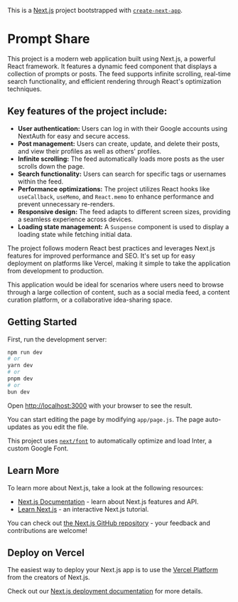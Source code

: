 This is a [Next.js](https://nextjs.org/) project bootstrapped with [`create-next-app`](https://github.com/vercel/next.js/tree/canary/packages/create-next-app).

# Prompt Share

This project is a modern web application built using Next.js, a powerful React framework. It features a dynamic feed component that displays a collection of prompts or posts. The feed supports infinite scrolling, real-time search functionality, and efficient rendering through React's optimization techniques.

## Key features of the project include:

- **User authentication:** Users can log in with their Google accounts using NextAuth for easy and secure access.
- **Post management:** Users can create, update, and delete their posts, and view their profiles as well as others' profiles.
- **Infinite scrolling:** The feed automatically loads more posts as the user scrolls down the page.
- **Search functionality:** Users can search for specific tags or usernames within the feed.
- **Performance optimizations:** The project utilizes React hooks like `useCallback`, `useMemo`, and `React.memo` to enhance performance and prevent unnecessary re-renders.
- **Responsive design:** The feed adapts to different screen sizes, providing a seamless experience across devices.
- **Loading state management:** A `Suspense` component is used to display a loading state while fetching initial data.

The project follows modern React best practices and leverages Next.js features for improved performance and SEO. It's set up for easy deployment on platforms like Vercel, making it simple to take the application from development to production.

This application would be ideal for scenarios where users need to browse through a large collection of content, such as a social media feed, a content curation platform, or a collaborative idea-sharing space.

## Getting Started

First, run the development server:

```bash
npm run dev
# or
yarn dev
# or
pnpm dev
# or
bun dev
```

Open [http://localhost:3000](http://localhost:3000) with your browser to see the result.

You can start editing the page by modifying `app/page.js`. The page auto-updates as you edit the file.

This project uses [`next/font`](https://nextjs.org/docs/basic-features/font-optimization) to automatically optimize and load Inter, a custom Google Font.

## Learn More

To learn more about Next.js, take a look at the following resources:

- [Next.js Documentation](https://nextjs.org/docs) - learn about Next.js features and API.
- [Learn Next.js](https://nextjs.org/learn) - an interactive Next.js tutorial.

You can check out [the Next.js GitHub repository](https://github.com/vercel/next.js/) - your feedback and contributions are welcome!

## Deploy on Vercel

The easiest way to deploy your Next.js app is to use the [Vercel Platform](https://vercel.com/new?utm_medium=default-template&filter=next.js&utm_source=create-next-app&utm_campaign=create-next-app-readme) from the creators of Next.js.

Check out our [Next.js deployment documentation](https://nextjs.org/docs/deployment) for more details.
